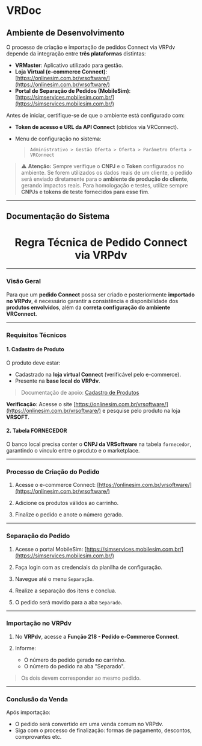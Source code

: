 # VRDoc

## Ambiente de Desenvolvimento

O processo de criação e importação de pedidos Connect via VRPdv depende da integração entre **três plataformas** distintas:

* **VRMaster**: Aplicativo utilizado para gestão.
* **Loja Virtual (e-commerce Connect)**:
  [https://onlinesim.com.br/vrsoftware/](https://onlinesim.com.br/vrsoftware/)
* **Portal de Separação de Pedidos (MobileSim)**:
  [https://simservices.mobilesim.com.br/](https://simservices.mobilesim.com.br/)

Antes de iniciar, certifique-se de que o ambiente está configurado com:

* **Token de acesso e URL da API Connect** (obtidos via VRConnect).
* Menu de configuração no sistema:

  > `Administrativo > Gestão Oferta > Oferta > Parâmetro Oferta > VRConnect`

> ⚠️ **Atenção:**
> Sempre verifique o **CNPJ** e o **Token** configurados no ambiente.
> Se forem utilizados os dados reais de um cliente, o pedido será enviado diretamente para o **ambiente de produção do cliente**, gerando impactos reais.
> Para homologação e testes, utilize sempre **CNPJs e tokens de teste fornecidos para esse fim**.

---

## Documentação do Sistema

<h1 align="center">Regra Técnica de Pedido Connect via VRPdv</h1>

---

### Visão Geral

Para que um **pedido Connect** possa ser criado e posteriormente **importado no VRPdv**, é necessário garantir a consistência e disponibilidade dos **produtos envolvidos**, além da **correta configuração do ambiente VRConnect**.

---

### Requisitos Técnicos

#### 1. Cadastro de Produto

O produto deve estar:

* Cadastrado na **loja virtual Connect** (verificável pelo e-commerce).
* Presente na **base local do VRPdv**.

> Documentação de apoio:
> [Cadastro de Produtos](https://github.com/vrsoftbr/VRDoc)

**Verificação**:
Acesse o site [https://onlinesim.com.br/vrsoftware/](https://onlinesim.com.br/vrsoftware/) e pesquise pelo produto na loja **VRSOFT**.

#### 2. Tabela FORNECEDOR

O banco local precisa conter o **CNPJ da VRSoftware** na tabela `fornecedor`, garantindo o vínculo entre o produto e o marketplace.

---

### Processo de Criação do Pedido

1. Acesse o e-commerce Connect:
   [https://onlinesim.com.br/vrsoftware/](https://onlinesim.com.br/vrsoftware/)

2. Adicione os produtos válidos ao carrinho.

3. Finalize o pedido e anote o número gerado.

---

### Separação do Pedido

1. Acesse o portal MobileSim:
   [https://simservices.mobilesim.com.br/](https://simservices.mobilesim.com.br/)

2. Faça login com as credenciais da planilha de configuração.

3. Navegue até o menu `Separação`.

4. Realize a separação dos itens e conclua.

5. O pedido será movido para a aba `Separado`.

---

### Importação no VRPdv

1. No **VRPdv**, acesse a **Função 218 - Pedido e-Commerce Connect**.

2. Informe:

   * O número do pedido gerado no carrinho.
   * O número do pedido na aba "Separado".

> Os dois devem corresponder ao mesmo pedido.

---

### Conclusão da Venda

Após importação:

* O pedido será convertido em uma venda comum no VRPdv.
* Siga com o processo de finalização: formas de pagamento, descontos, comprovantes etc.
